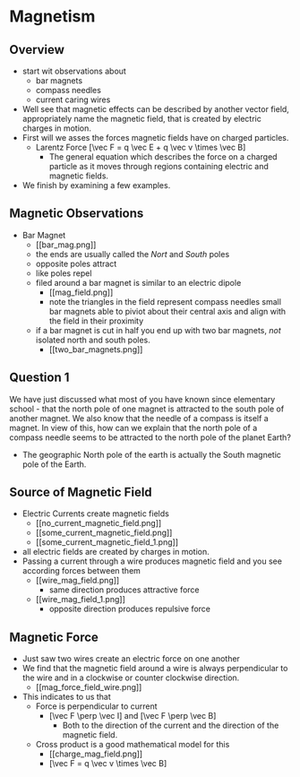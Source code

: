 # Magnetism

## Overview
* start wit observations about
  * bar magnets
  * compass needles
  * current caring wires
* Well see that magnetic effects can be described 
  by another vector field, appropriately name the 
  magnetic field, that is created by electric charges
  in motion.
* First will we asses the forces magnetic fields have on
  charged particles.
  * Larentz Force \[\vec F = q \vec E + q \vec v \times \vec B\]
      * The general equation which describes the force on a charged
        particle as it moves through regions containing electric and
        magnetic fields.
* We finish by examining a few examples.

## Magnetic Observations
* Bar Magnet
  * [[bar_mag.png]]
  * the ends are usually called the _Nort_ and _South_ poles
  * opposite poles attract
  * like poles repel
  * filed around a bar magnet is similar to an electric dipole
      * [[mag_field.png]]
      * note the triangles in the field represent compass needles
        small bar magnets able to piviot about their central axis
        and align with the field in their proximity
  * if a bar magnet is cut in half you end up with two bar magnets,
    _not_ isolated north and south poles.
      * [[two_bar_magnets.png]]

## Question 1
We have just discussed what most of you have known since 
elementary school - that the north pole of one magnet is 
attracted to the south pole of another magnet. We also know 
that the needle of a compass is itself a magnet. In view of 
this, how can we explain that the north pole of a compass 
needle seems to be attracted to the north pole of the planet Earth?

* The geographic North pole of the earth is actually the South 
  magnetic pole of the Earth.

## Source of Magnetic Field
* Electric Currents create magnetic fields
  * [[no_current_magnetic_field.png]]
  * [[some_current_magnetic_field.png]]
  * [[some_current_magnetic_field_1.png]]
* all electric fields are created by charges in motion. 
* Passing a current through a wire produces magnetic field
  and you see according forces between them
  * [[wire_mag_field.png]]
      * same direction produces attractive force
  * [[wire_mag_field_1.png]]
    * opposite direction produces repulsive force

## Magnetic Force
* Just saw two wires create an electric force on one another
* We find that the magnetic field around a wire is always perpendicular
  to the wire and in a clockwise or counter clockwise direction.
  * [[mag_force_field_wire.png]]
* This indicates to us that
  * Force is perpendicular to current 
      * \[\vec F \perp \vec I\] and \[\vec F \perp \vec B\]
          * Both to the direction of the current and the 
            direction of the magnetic field.
  * Cross product is a good mathematical model for this
      * [[charge_mag_field.png]]
      * \[\vec F = q \vec v \times \vec B\]